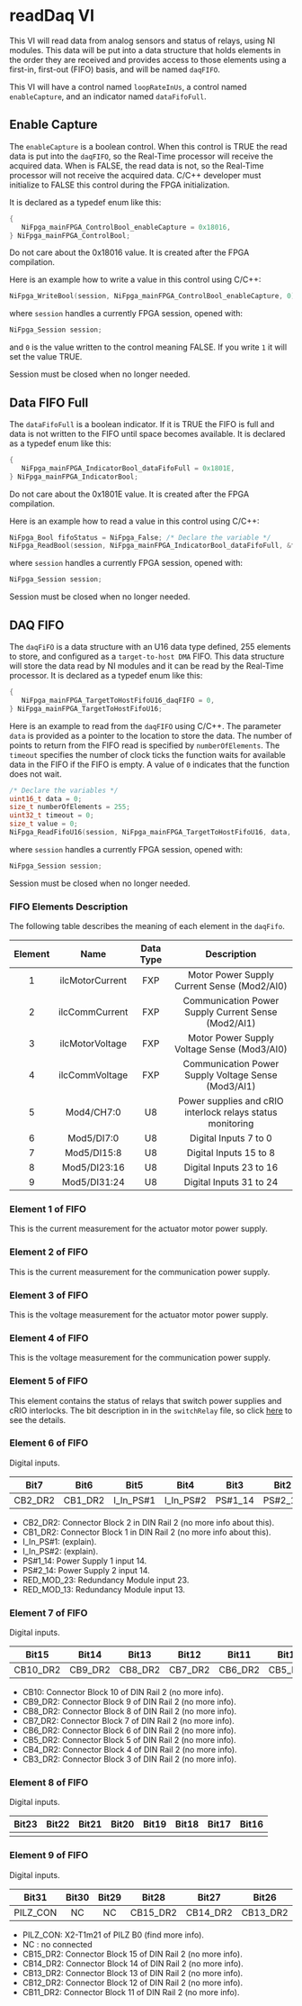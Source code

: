 # readDaq VI

This VI will read data from analog sensors and status of relays, using NI modules.
This data will be put into a data structure that holds elements in the order they are received and provides access to those elements using a first-in, first-out (FIFO) basis, and will be named `daqFIFO`.

This VI will have a control named `loopRateInUs`, a control named `enableCapture`, and an indicator named `dataFifoFull`.

## Enable Capture

The `enableCapture` is a boolean control.
When this control is TRUE the read data is put into the `daqFIFO`, so the Real-Time processor will receive the acquired data.
When is FALSE, the read data is not, so the Real-Time processor will not receive the acquired data.
C/C++ developer must initialize to FALSE this control during the FPGA initialization.

It is declared as a typedef enum like this:

```c
{
   NiFpga_mainFPGA_ControlBool_enableCapture = 0x18016,
} NiFpga_mainFPGA_ControlBool;
```

Do not care about the 0x18016 value.
It is created after the FPGA compilation.

Here is an example how to write a value in this control using C/C++:

```c 
NiFpga_WriteBool(session, NiFpga_mainFPGA_ControlBool_enableCapture, 0);
```

where `session` handles a currently FPGA session, opened with:

```c
NiFpga_Session session;
```

and `0` is the value written to the control meaning FALSE.
If you write `1` it will set the value TRUE.

Session must be closed when no longer needed.

## Data FIFO Full

The `dataFifoFull` is a boolean indicator.
If it is TRUE the FIFO is full and data is not written to the FIFO until space becomes available.
It is declared as a typedef enum like this:

```c
{
   NiFpga_mainFPGA_IndicatorBool_dataFifoFull = 0x1801E,
} NiFpga_mainFPGA_IndicatorBool;
```

Do not care about the 0x1801E value.
It is created after the FPGA compilation.

Here is an example how to read a value in this control using C/C++:

```c 
NiFpga_Bool fifoStatus = NiFpga_False; /* Declare the variable */
NiFpga_ReadBool(session, NiFpga_mainFPGA_IndicatorBool_dataFifoFull, &fifoStatus);
```

where `session` handles a currently FPGA session, opened with:

```c
NiFpga_Session session;
```

Session must be closed when no longer needed.

## DAQ FIFO

The `daqFiFO` is a data structure with an U16 data type defined, 255 elements to store, and configured as a `target-to-host DMA` FIFO.
This data structure will store the data read by NI modules and it can be read by the Real-Time processor.
It is declared as a typedef enum like this:

```c
{
   NiFpga_mainFPGA_TargetToHostFifoU16_daqFIFO = 0,
} NiFpga_mainFPGA_TargetToHostFifoU16;
```

Here is an example to read from the `daqFIFO` using C/C++.
The parameter `data` is provided as a pointer to the location to store the data.
The number of points to return from the FIFO read is specified by `numberOfElements`.
The `timeout` specifies the number of clock ticks the function waits for available data in the FIFO if the FIFO is empty.
A value of `0` indicates that the function does not wait.

```c 
/* Declare the variables */
uint16_t data = 0;
size_t numberOfElements = 255;
uint32_t timeout = 0;
size_t value = 0; 
NiFpga_ReadFifoU16(session, NiFpga_mainFPGA_TargetToHostFifoU16, data, numberOfElements, timeout, &value);
```

where `session` handles a currently FPGA session, opened with:

```c
NiFpga_Session session;
```

Session must be closed when no longer needed.

### FIFO Elements Description

The following table describes the meaning of each element in the `daqFifo`.

| Element |  Name  |  Data Type   | Description |
|:---:|:-----:|:-----:|:-----:| 
|1| ilcMotorCurrent | FXP | Motor Power Supply Current Sense (Mod2/AI0) |
|2| ilcCommCurrent | FXP | Communication Power Supply Current Sense (Mod2/AI1)|
|3| ilcMotorVoltage | FXP | Motor Power Supply Voltage Sense (Mod3/AI0)|
|4| ilcCommVoltage | FXP | Communication Power Supply Voltage Sense (Mod3/AI1)|
|5| Mod4/CH7:0| U8 | Power supplies and cRIO interlock relays status monitoring |
|6| Mod5/DI7:0 | U8 | Digital Inputs 7 to 0 |
|7| Mod5/DI15:8 | U8 | Digital Inputs 15 to 8 |
|8| Mod5/DI23:16 | U8 | Digital Inputs 23 to 16 |
|9| Mod5/DI31:24 | U8 | Digital Inputs 31 to 24 |

### Element 1 of FIFO

This is the current measurement for the actuator motor power supply.

### Element 2 of FIFO

This is the current measurement for the communication power supply.

### Element 3 of FIFO

This is the voltage measurement for the actuator motor power supply.

### Element 4 of FIFO

This is the voltage measurement for the communication power supply.

### Element 5 of FIFO

This element contains the status of relays that switch power supplies and cRIO interlocks.
The bit description in in the `switchRelay` file, so click [here](./switchRelays.md#control-bit-description) to see the details.

### Element 6 of FIFO

Digital inputs.

| Bit7 | Bit6 | Bit5 | Bit4 | Bit3 | Bit2 | Bit1 | Bit0 | 
|:---:|:-----:|:-----:|:-----:|:-----:|:-----:|:-----:|:-----:|
|  CB2_DR2  | CB1_DR2 | I_In_PS#1 | I_In_PS#2 | PS#1_14 | PS#2_14 | RED_MOD_23 | RED_MOD_13 | 

- CB2_DR2: Connector Block 2 in DIN Rail 2 (no more info about this).
- CB1_DR2: Connector Block 1 in DIN Rail 2 (no more info about this).
- I_In_PS#1: (explain).
- I_In_PS#2: (explain).
- PS#1_14: Power Supply 1 input 14.
- PS#2_14: Power Supply 2 input 14.
- RED_MOD_23: Redundancy Module input 23.
- RED_MOD_13: Redundancy Module input 13.

### Element 7 of FIFO

Digital inputs.

| Bit15 | Bit14 | Bit13 | Bit12 | Bit11 | Bit10 | Bit9 | Bit8 | 
|:---:|:-----:|:-----:|:-----:|:-----:|:-----:|:-----:|:-----:|
|  CB10_DR2 | CB9_DR2 | CB8_DR2 | CB7_DR2 | CB6_DR2 | CB5_DR2 | CB4_DR2 | CB3_DR2

- CB10: Connector Block 10 of DIN Rail 2 (no more info).
- CB9_DR2: Connector Block 9 of DIN Rail 2 (no more info).
- CB8_DR2: Connector Block 8 of DIN Rail 2 (no more info).
- CB7_DR2: Connector Block 7 of DIN Rail 2 (no more info).
- CB6_DR2: Connector Block 6 of DIN Rail 2 (no more info).
- CB5_DR2: Connector Block 5 of DIN Rail 2 (no more info).
- CB4_DR2: Connector Block 4 of DIN Rail 2 (no more info).
- CB3_DR2: Connector Block 3 of DIN Rail 2 (no more info).

### Element 8 of FIFO

Digital inputs.

| Bit23 | Bit22 | Bit21 | Bit20 | Bit19 | Bit18 | Bit17 | Bit16 | 
|:---:|:-----:|:-----:|:-----:|:-----:|:-----:|:-----:|:-----:|
|   |  |  |  |  |  |  | 

### Element 9 of FIFO

Digital inputs.

| Bit31 | Bit30 | Bit29 | Bit28 | Bit27 | Bit26 | Bit25 | Bit24 | 
|:---:|:-----:|:-----:|:-----:|:-----:|:-----:|:-----:|:-----:|
|  PILZ_CON | NC | NC | CB15_DR2 | CB14_DR2 | CB13_DR2 | CB12_DR2 | CB11_DR2 |

- PILZ_CON: X2-T1m21 of PILZ B0 (find more info).
- NC : no connected
- CB15_DR2: Connector Block 15 of DIN Rail 2 (no more info).
- CB14_DR2: Connector Block 14 of DIN Rail 2 (no more info).
- CB13_DR2: Connector Block 13 of DIN Rail 2 (no more info).
- CB12_DR2: Connector Block 12 of DIN Rail 2 (no more info).
- CB11_DR2: Connector Block 11 of DIN Rail 2 (no more info).
